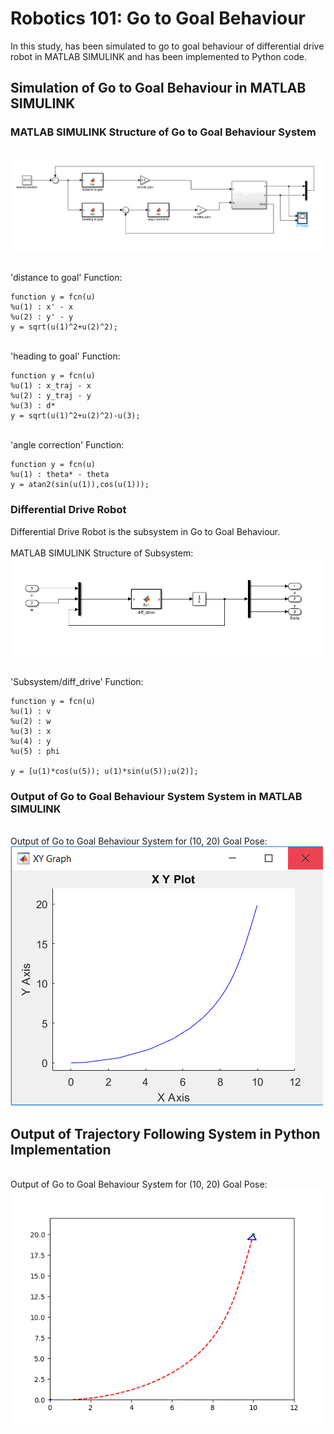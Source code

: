 # Robotics 101: Go to Goal Behaviour
In this study, has been simulated to go to goal behaviour of differential drive robot in MATLAB SIMULINK and has been implemented to Python code.

## Simulation of Go to Goal Behaviour in MATLAB SIMULINK
### MATLAB SIMULINK Structure of Go to Goal Behaviour System
</br > ![Go to Goal Behaviour System](/png/smlkhw311.PNG)

</br > 'distance to goal' Function:
```
function y = fcn(u)
%u(1) : x' - x
%u(2) : y' - y
y = sqrt(u(1)^2+u(2)^2);
```

</br > 'heading to goal' Function:
```
function y = fcn(u)
%u(1) : x_traj - x
%u(2) : y_traj - y
%u(3) : d*
y = sqrt(u(1)^2+u(2)^2)-u(3);
```

</br > 'angle correction' Function:
```
function y = fcn(u)
%u(1) : theta* - theta
y = atan2(sin(u(1)),cos(u(1)));
```

### Differential Drive Robot
Differential Drive Robot is the subsystem in Go to Goal Behaviour.
</br > 
</br > MATLAB SIMULINK Structure of Subsystem:
</br > ![Differential Drive Robot](/png/smlkhw312.PNG)

</br > 'Subsystem/diff_drive' Function:
```
function y = fcn(u)
%u(1) : v
%u(2) : w
%u(3) : x
%u(4) : y
%u(5) : phi
 
y = [u(1)*cos(u(5)); u(1)*sin(u(5));u(2)];
```
### Output of Go to Goal Behaviour System System in MATLAB SIMULINK 
</br > Output of Go to Goal Behaviour System for (10, 20) Goal Pose:
</br > ![Output of Go to Goal Behaviour-MATLAB](/png/smlkhw31.PNG)

## Output of Trajectory Following System in Python Implementation
</br > Output of Go to Goal Behaviour System for (10, 20) Goal Pose:
</br > ![Output of Go to Goal Behaviou-Python](/png/hw311.png)
